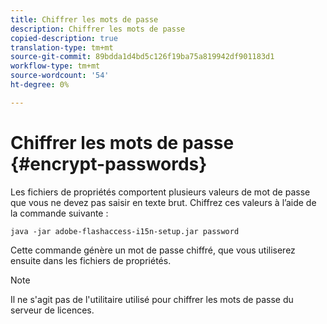 ```yaml
---
title: Chiffrer les mots de passe
description: Chiffrer les mots de passe
copied-description: true
translation-type: tm+mt
source-git-commit: 89bdda1d4bd5c126f19ba75a819942df901183d1
workflow-type: tm+mt
source-wordcount: '54'
ht-degree: 0%

---
```



# Chiffrer les mots de passe {#encrypt-passwords}

Les fichiers de propriétés comportent plusieurs valeurs de mot de passe que vous ne devez pas saisir en texte brut. Chiffrez ces valeurs à l’aide de la commande suivante :

`java -jar adobe-flashaccess-i15n-setup.jar password`

Cette commande génère un mot de passe chiffré, que vous utiliserez ensuite dans les fichiers de propriétés.

>[!NOTE]
>Il ne s&#39;agit pas de l&#39;utilitaire utilisé pour chiffrer les mots de passe du serveur de licences.

